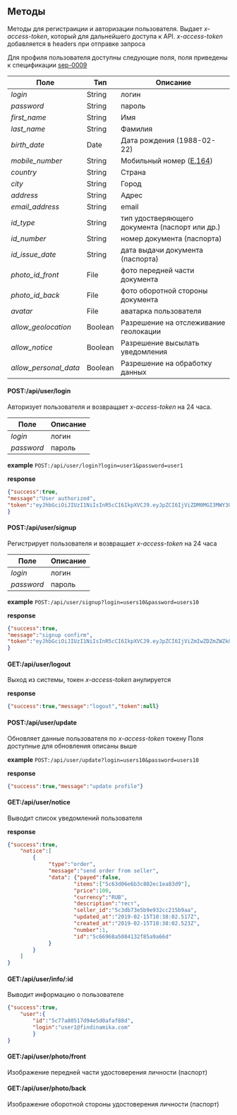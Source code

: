 ## Методы
Методы для регистраиции и авторизации пользователя. Выдает 
_x-access-token_, который для дальнейшего доступа к API. _x-access-token_ добавляется в headers при отправке запроса 

Для профиля пользователя доступны следующие поля, поля приведены к спецификации [sep-0009](https://github.com/stellar/stellar-protocol/blob/master/ecosystem/sep-0009.md)

Поле | Тип| Описание
--- | --- | ---
_login_| String| логин
_password_| String| пароль
_first_name_| String| Имя
_last_name_| String| Фамилия
_birth_date_| Date| Дата рождения (1988-02-22)
_mobile_number_| String| Мобильный номер ([E.164](https://en.wikipedia.org/wiki/E.164))
_country_| String| Страна
_city_| String| Город
_address_| String| Адрес
_email_address_| String| email
_id_type_| String| тип удостверяющего документа (паспорт или др.)
_id_number_| String| номер документа (паспорта)
_id_issue_date_| String| дата выдачи документа (паспорта)
_photo_id_front_| File| фото передней части документа
_photo_id_back_| File| фото оборотной стороны документа
_avatar_| File| аватарка пользователя
_allow_geolocation_| Boolean| Разрешение на отслеживание геолокации
_allow_notice_| Boolean| Разрешение высылать уведомления
_allow_personal_data_| Boolean| Разрешение на обработку данных

#### POST:/api/user/login
Авторизует пользователя и возвращает _x-access-token_ на 24 часа. 

Поле | Описание
--- | ---
_login_| логин
_password_| пароль

**example** `POST:/api/user/login?login=user1&password=user1`

**response**
```json
{"success":true,
"message":"User authorized",
"token":"eyJhbGciOiJIUzI1NiIsInR5cCI6IkpXVCJ9.eyJpZCI6IjViZDM0MGI3MWY3ODRhNTQxNjVlMjQwZiIsImlhdCI6MTU0MzE3OTQwNSwiZXhwIjoxNTQzMjIyNjA1fQ.C3epos4edUbpN1Zt2pFV5avKwvQg-FddOQpekdrqAtI"
}
```

#### POST:/api/user/signup
Регистрирует пользователя и возвращает _x-access-token_ на 24 часа

Поле | Описание
--- | ---
_login_| логин
_password_| пароль

**example** `POST:/api/user/signup?login=users10&password=users10`

**response**
```json
{"success":true,
"message":"signup confirm",
"token":"eyJhbGciOiJIUzI1NiIsInR5cCI6IkpXVCJ9.eyJpZCI6IjViZmIwZDZmZWZkOTk1NTExZDkyOGRhYyIsImlhdCI6MTU0MzE3OTY0NSwiZXhwIjoxNTQzMjIyODQ1fQ.7LoQjZi2WvjhYa4MQs3dTLgG7ATJWXarM3GyDvHFTfo"
}
```

#### GET:/api/user/logout
Выход из системы, токен _x-access-token_ анулируется

**response**
```json
{"success":true,"message":"logout","token":null}
```

#### POST:/api/user/update
Обновляет данные пользователя по _x-access-token_ токену
Поля доступные для обновления описаны выше

**example** `POST:/api/user/update?login=users10&password=users10`

**response**
```json
{"success":true,"message":"update profile"}
```

#### GET:/api/user/notice
Выводит список уведомлений пользователя

**response**
```json
{"success":true,
    "notice":[
        {
             "type":"order",
             "message":"send order from seller",
             "data": {"payed":false,
                     "items":["5c63d06e6b3c802ec1ea83d9"],
                     "price":100,
                     "currency":"RUB",
                     "description":"тест",
                     "seller_id":"5c3db73e5b9e932cc215b9aa",
                     "updated_at":"2019-02-15T10:38:02.517Z",
                     "created_at":"2019-02-15T10:38:02.523Z",
                     "number":1,
                     "id":"5c66968a5084132f85a9a66d"
             }
        }
    ]
}
```

#### GET:/api/user/info/:id

Выводит информацию о пользователе
```json
{"success":true,
    "user":{
        "id":"5c77a80517d94e5d0afaf88d",
        "login":"user1@findinamika.com"
        }
}
```

#### GET:/api/user/photo/front

Изображение передней части удостоверения личности (паспорт)

#### GET:/api/user/photo/back

Изображение оборотной стороны удостоверения личности (паспорт)

